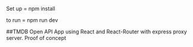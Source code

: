 <p>Set up =  npm install</p>
to run = npm run dev

##TMDB Open API App using React and React-Router with express proxy server. Proof of concept
